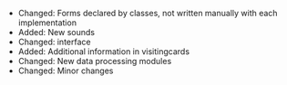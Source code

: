 - Changed: Forms declared by classes, not written manually with each implementation
- Added: New sounds
- Changed: interface
- Added: Additional information in visitingcards
- Changed: New data processing modules
- Changed: Minor changes